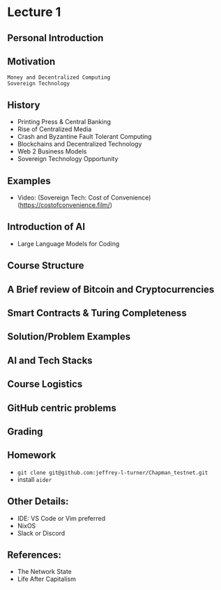 # Lecture 1

## Personal Introduction

## Motivation
    Money and Decentralized Computing
    Sovereign Technology

## History
- Printing Press & Central Banking
- Rise of Centralized Media
- Crash and Byzantine Fault Tolerant Computing
- Blockchains and Decentralized Technology
- Web 2 Business Models
- Sovereign Technology Opportunity

## Examples
- Video: (Sovereign Tech: Cost of Convenience)(https://costofconvenience.film/)

## Introduction of AI
- Large Language Models for Coding

## Course Structure

## A Brief review of Bitcoin and Cryptocurrencies

## Smart Contracts & Turing Completeness

## Solution/Problem Examples

## AI and Tech Stacks

## Course Logistics

## GitHub centric problems

## Grading

## Homework
- `git clone git@github.com:jeffrey-l-turner/Chapman_testnet.git`
- install `aider`

## Other Details:
- IDE: VS Code or Vim preferred
- NixOS
- Slack or Discord

## References:
- The Network State
- Life After Capitalism

